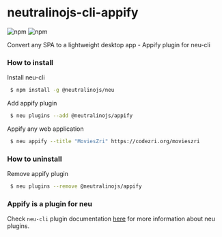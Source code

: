 # neutralinojs-cli-appify
![npm](https://img.shields.io/npm/v/@neutralinojs/appify)
![npm](https://img.shields.io/npm/dt/@neutralinojs/appify)

Convert any SPA to a lightweight desktop app - Appify plugin for neu-cli


### How to install

Install neu-cli

```bash
 $ npm install -g @neutralinojs/neu
```

Add appify plugin

```bash
 $ neu plugins --add @neutralinojs/appify
```

Appify any web application

```bash
 $ neu appify --title "MoviesZri" https://codezri.org/movieszri
```

### How to uninstall

Remove appify plugin

```bash
 $ neu plugins --remove @neutralinojs/appify
```

### Appify is a plugin for neu

Check `neu-cli` plugin documentation [here](https://neutralino.js.org/docs/cli/neu-cli/#plugins) for more information about neu plugins.
